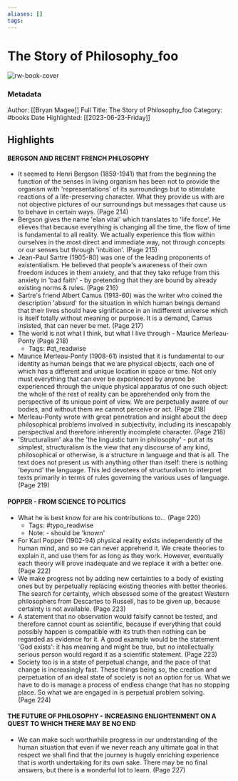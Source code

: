 ```yaml
---
aliases: []
tags:
---
```

# The Story of Philosophy_foo

![rw-book-cover](https://readwise-assets.s3.amazonaws.com/static/images/default-book-icon-9.63dbe834380e.png)
### Metadata
Author: [[Bryan Magee]]
Full Title: The Story of Philosophy_foo
Category: #books
Date Highlighted: [[2023-06-23-Friday]]

## Highlights
#### BERGSON AND RECENT FRENCH PHILOSOPHY
- It seemed to Henri Bergson (1859-1941) that from the beginning the function of the senses in living organism has been not to provide the organism with 'representations' of its surroundings but to stimulate reactions of a life-preserving character. What they provide us with are not objective pictures of our surroundings but messages that cause us to behave in certain ways. (Page 214)
- Bergson gives the name 'elan vital' which translates to 'life force'. He elieves that because everything is changing all the time, the flow of time is fundamental to all reality. We actually experience this flow within ourselves in the most direct and immediate way, not through concepts or our senses but through 'intuition'. (Page 215)
- Jean-Paul Sartre (1905-80) was one of the leading proponents of existentialism. He believed that people's awareness of their own freedom induces in them anxiety, and that they take refuge from this anxiety in 'bad faith' - by pretending that they are bound by already existing norms & rules. (Page 216)
- Sartre's friend Albert Camus (1913-60) was the writer who coined the description 'absurd' for the situation in which human beings demand that their lives should have significance in an indifferent universe which is itself totally without meaning or purpose. It is a demand, Camus insisted, that can never be met. (Page 217)
- The world is not what I think, but what I live through - Maurice Merleau-Ponty (Page 218)
    - Tags: #qt_readwise 
- Maurice Merleau-Ponty (1908-61) insisted that it is fundamental to our identity as human beings that we are physical objects, each one of which has a different and unique location in space or time. Not only must everything that can ever be experienced by anyone be experienced through the unique physical apparatus of one such object: the whole of the rest of reality can be apprehended only from the perspective of its unique point of view. We are perpetually aware of our bodies, and without them we cannot perceive or act. (Page 218)
- Merleau-Ponty wrote with great penetration and insight about the deep philosophical problems involved in subjectivity, including its inescapably perspectival and therefore inherently incomplete character. (Page 218)
- 'Structuralism' aka the 'the linguistic turn in philosophy' - put at its simplest, structuralism is the view that any discourse of any kind, philosophical or otherwise, is a structure in language and that is all. The text does not present us with anything other than itself: there is nothing 'beyond' the language. This led devotees of structuralism to interpret texts primarily in terms of rules governing the various uses of language. (Page 219)
#### POPPER - FROM SCIENCE TO POLITICS
- What he is best know for are his contributions to... (Page 220)
    - Tags: #typo_readwise 
    - Note: - should be 'known'
- For Karl Popper (1902-94) physical reality exists independently of the human mind, and so we can never apprehend it. We create theories to explain it, and use them for as long as they work. However, eventually each theory will prove inadequate and we replace it with a better one. (Page 222)
- We make progress not by adding new certainties to a body of existing ones but by perpetually replacing existing theories with better theories. The search for certainty, which obsessed some of the greatest Western philosophers from Descartes to Russell, has to be given up, because certainty is not available. (Page 223)
- A statement that no observation would falsify cannot be tested, and therefore cannot count as scientific, because if everything that could possibly happen is compatible with its truth then nothing can be regarded as evidence for it. A good example would be the statement 'God exists': it has meaning and might be true, but no intellectually serious person would regard it as a scientific statement. (Page 223)
- Society too is in a state of perpetual change, and the pace of that change is increasingly fast. These things being so, the creation and perpetuation of an ideal state of society is not an option for us. What we have to do is manage a process of endless change that has no stopping place. So what we are engaged in is perpetual problem solving. (Page 224)
#### THE FUTURE OF PHILOSOPHY - INCREASING ENLIGHTENMENT ON A QUEST TO WHICH THERE MAY BE NO END
- We can make such worthwhile progress in our understanding of the human situation that even if we never reach any ultimate goal in that respect we shall find that the journey is hugely enriching experience that is worth undertaking for its own sake. There may be no final answers, but there is a wonderful lot to learn. (Page 227)
